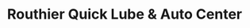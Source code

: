 ---
title: "Routhier Quick Lube & Auto Center"
url: /barre/routhier-quick-lube-and-auto-center/
shop: car repair
---